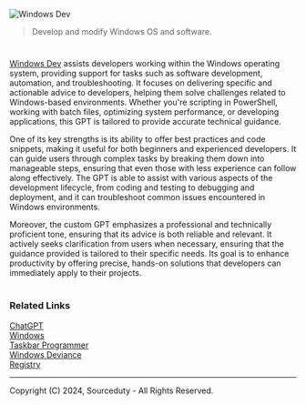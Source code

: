 ![Windows Dev](https://github.com/user-attachments/assets/89a52696-fdd0-41d8-bdc8-ade35a8adb77)

> Develop and modify Windows OS and software.

#

[Windows Dev](https://chatgpt.com/g/g-8AxedHUOa-windows-dev) assists developers working within the Windows operating system, providing support for tasks such as software development, automation, and troubleshooting. It focuses on delivering specific and actionable advice to developers, helping them solve challenges related to Windows-based environments. Whether you're scripting in PowerShell, working with batch files, optimizing system performance, or developing applications, this GPT is tailored to provide accurate technical guidance.

One of its key strengths is its ability to offer best practices and code snippets, making it useful for both beginners and experienced developers. It can guide users through complex tasks by breaking them down into manageable steps, ensuring that even those with less experience can follow along effectively. The GPT is able to assist with various aspects of the development lifecycle, from coding and testing to debugging and deployment, and it can troubleshoot common issues encountered in Windows environments.

Moreover, the custom GPT emphasizes a professional and technically proficient tone, ensuring that its advice is both reliable and relevant. It actively seeks clarification from users when necessary, ensuring that the guidance provided is tailored to their specific needs. Its goal is to enhance productivity by offering precise, hands-on solutions that developers can immediately apply to their projects.

#
### Related Links

[ChatGPT](https://github.com/sourceduty/ChatGPT)
<br>
[Windows](https://github.com/sourceduty/Windows)
<br>
[Taskbar Programmer](https://github.com/sourceduty/Taskbar_Programmer)
<br>
[Windows Deviance](https://github.com/sourceduty/Windows_Deviance)
<br>
[Registry](https://github.com/sourceduty/Registry)

***
Copyright (C) 2024, Sourceduty - All Rights Reserved.
